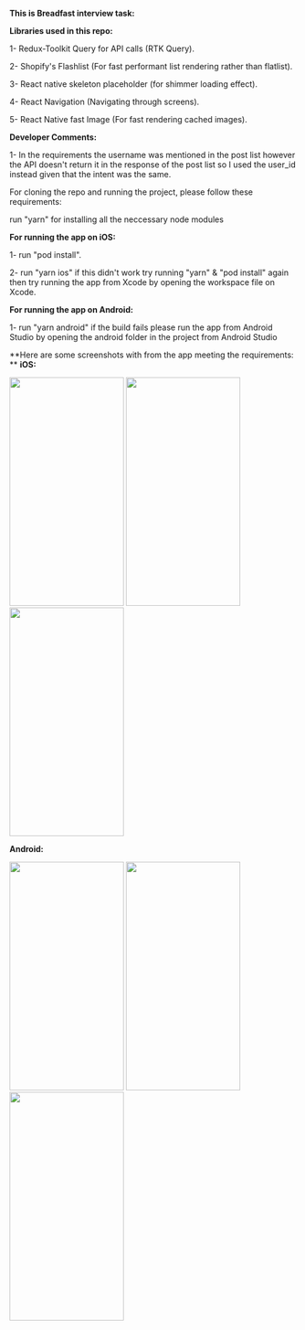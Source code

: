**This is Breadfast interview task:**

**Libraries used in this repo:**

1- Redux-Toolkit Query for API calls (RTK Query).

2- Shopify's Flashlist (For fast performant list rendering rather than flatlist).

3- React native skeleton placeholder (for shimmer loading effect).

4- React Navigation (Navigating through screens).

5- React Native fast Image (For fast rendering cached images).


**Developer Comments:**

1- In the requirements the username was mentioned in the post list however the API doesn't return it in the response of the post list so I used the user_id instead given that the intent was the same.










For cloning the repo and running the project, please follow these requirements:



run "yarn" for installing all the neccessary node modules




**For running the app on iOS:**

1- run "pod install".

2- run "yarn ios" if this didn't work try running "yarn" & "pod install" again then try running the app from Xcode by opening the workspace file on Xcode.



**For running the app on Android:**


1- run "yarn android" if the build fails please run the app from Android Studio by opening the android folder in the project from Android Studio


**Here are some screenshots with from the app meeting the requirements:
**
**iOS:**



<img src="https://github.com/AdhamMahmoud98/breadfast-task/assets/46315255/28d6bf98-e3c4-419d-9694-31680e2b3931" width="200" height="400"> 
<img src="https://github.com/AdhamMahmoud98/breadfast-task/assets/46315255/b6150112-a570-4363-9b5c-ae4b33c103a7" width="200" height="400"> 
<img src="https://github.com/AdhamMahmoud98/breadfast-task/assets/46315255/c880854d-4fe7-41fd-a678-315654b9b2d6" width="200" height="400"> 










**Android:**



<img src="https://github.com/AdhamMahmoud98/breadfast-task/assets/46315255/4b1b59b7-c37b-466f-9644-106f0eccbcd8" width="200" height="400"> 
<img src="https://github.com/AdhamMahmoud98/breadfast-task/assets/46315255/3d94d014-18ad-4c1d-ad77-95471b2c2895" width="200" height="400"> 
<img src="https://github.com/AdhamMahmoud98/breadfast-task/assets/46315255/53be2f88-5557-49a9-adda-9bcac8787ce3" width="200" height="400"> 
